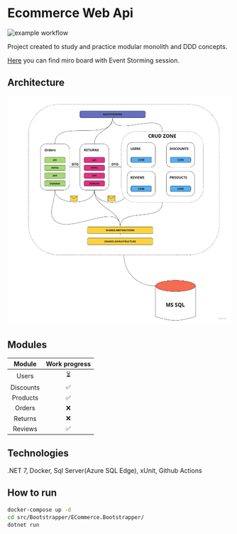 # Ecommerce Web Api

![example workflow](https://github.com/MaciejNET/E-Commerce/actions/workflows/dotnet.yml/badge.svg)

Project created to study and practice modular monolith and DDD concepts.

[Here](https://miro.com/app/board/uXjVMy3rVUc=/?share_link_id=104061673349) you can find miro board with Event Storming session.

## Architecture
![image](EcommerceArchitecture.jpg)

## Modules
|Module|Work progress|
|:-------------:|:----:|
|Users|⏳|
|Discounts|✅|
|Products|✅|
|Orders|❌|
|Returns|❌|
|Reviews|✅|

## Technologies
.NET 7, Docker, Sql Server(Azure SQL Edge), xUnit, Github Actions

## How to run
```bash
docker-compose up -d
cd src/Bootstrapper/ECommerce.Bootstrapper/
dotnet run
```